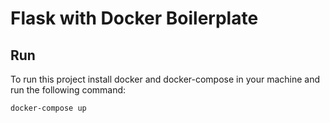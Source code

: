 # Flask with Docker Boilerplate

## Run

To run this project install docker and docker-compose in your machine and run the following command:

```
docker-compose up
```

